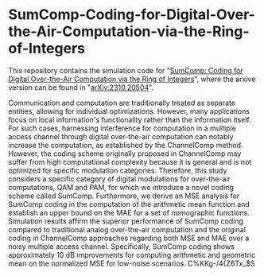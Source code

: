 # SumComp-Coding-for-Digital-Over-the-Air-Computation-via-the-Ring-of-Integers
This repository contains the simulation code for "[SumComp: Coding for Digital Over-the-Air Computation via the Ring of Integers](https://ieeexplore.ieee.org/abstract/document/10649590)", where the arxive version can be found in  "[arXiv:2310.20504](https://arxiv.org/abs/2310.20504)".

Communication and computation are traditionally treated as separate entities, allowing for individual optimizations. However, many applications focus on local information's functionality rather than the information itself. For such cases, harnessing interference for computation in a multiple access channel through digital over-the-air computation can notably increase the computation, as established by the ChannelComp method. However, the coding scheme originally proposed in ChannelComp may suffer from high computational complexity because it is general and is not optimized for specific modulation categories. Therefore, this study considers a specific category of digital modulations for over-the-air computations, QAM and PAM, for which we introduce a novel coding scheme called SumComp. Furthermore, we derive an MSE analysis for SumComp coding in the computation of the arithmetic mean function and establish an upper bound on the MAE for a set of nomographic functions. Simulation results affirm the superior performance of SumComp coding compared to traditional analog over-the-air computation and the original coding in ChannelComp approaches regarding both MSE and MAE over a noisy multiple access channel. Specifically, SumComp coding shows approximately 10 dB improvements for computing arithmetic and geometric mean on the normalized MSE for low-noise scenarios. 
C%KKg-/4{Z6Tx_$S
